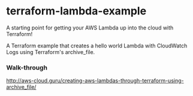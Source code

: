 # terraform-lambda-example
A starting point for getting your AWS Lambda up into the cloud with Terraform!

A Terraform example that creates a hello world Lambda with CloudWatch Logs using Terraform's archive_file.

### Walk-through
http://aws-cloud.guru/creating-aws-lambdas-through-terraform-using-archive_file/
